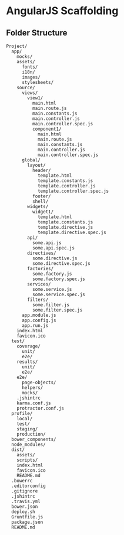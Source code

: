 # AngularJS Scaffolding

## Folder Structure
    Project/
      app/
        mocks/
        assets/
          fonts/
          i18n/
          images/
          stylesheets/
        source/
          views/
            view1/
              main.html
              main.route.js
              main.constants.js
              main.controller.js
              main.controller.spec.js
              component1/
                main.html
                main.route.js
                main.constants.js
                main.controller.js
                main.controller.spec.js
          global/
            layout/
              header/
                template.html
                template.constants.js
                template.controller.js
                template.controller.spec.js
              footer/
              shell/
            widgets/
              widget1/
                template.html
                template.constants.js
                template.directive.js
                template.directive.spec.js
            api/
              some.api.js
              some.api.spec.js
            directives/
              some.directive.js
              some.directive.spec.js
            factories/
              some.factory.js
              some.factory.spec.js
            services/
              some.service.js
              some.service.spec.js
            filters/
              some.filter.js
              some.filter.spec.js
          app.module.js
          app.config.js
          app.run.js
        index.html
        favicon.ico
      test/
        coverage/
          unit/
          e2e/
        results/
          unit/
          e2e/
        e2e/
          page-objects/
          helpers/
          mocks/
        .jshintrc
        karma.conf.js
        protractor.conf.js
      profile/
        local/
        test/
        staging/
        production/
      bower_components/
      node_modules/
      dist/
        assets/
        scripts/
        index.html
        favicon.ico
        README.md
      .bowerrc
      .editorconfig
      .gitignore
      .jshintrc
      .travis.yml
      bower.json
      deploy.sh
      Gruntfile.js
      package.json
      README.md